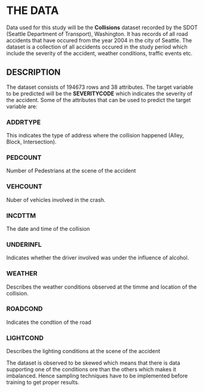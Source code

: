 # THE DATA

Data used for this study will be the **Collisions** dataset recorded by the SDOT (Seattle Department of Transport), Washington. It has records of all road accidents that have occured from the year 2004 in the city of Seattle.
The dataset is a collection of all accidents occured in the study period which include the severity of the accident, weather conditions, traffic events etc.

## DESCRIPTION

The dataset consists of 194673 rows and 38 attributes. The target variable to be predicted will be the **SEVERITYCODE** which indicates the severity of the accident.
Some of the attributes that can be used to predict the target variable are:

### ADDRTYPE
This indicates the type of address where the collision happened (Alley, Block, Intersection). 

### PEDCOUNT
Number of Pedestrians at the scene of the accident

### VEHCOUNT
Nuber of vehicles involved in the crash.

### INCDTTM
The date and time of the collision

### UNDERINFL
Indicates whether the driver involved was under the influence of alcohol.

### WEATHER 
Describes the weather conditions observed at the timme and location of the collision.

### ROADCOND
Indicates the condtion of the road

### LIGHTCOND
Describes the lighting conditions at the scene of the accident

The dataset is observed to be skewed which means that there is data supporting one of the conditions ore than the others which makes it imbalanced. Hence sampling techniques have to be implemented before training to get proper results.
 